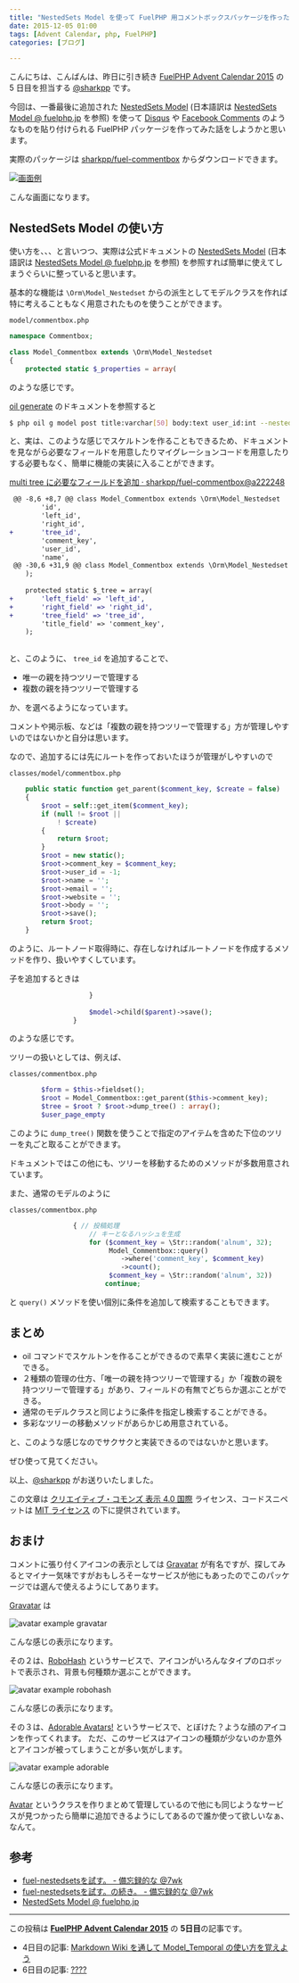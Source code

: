 ```yaml
---
title: "NestedSets Model を使って FuelPHP 用コメントボックスパッケージを作った話"
date: 2015-12-05 01:00
tags: [Advent Calendar, php, FuelPHP]
categories: [ブログ]

---
```


こんにちは、こんばんは、昨日に引き続き [FuelPHP Advent Calendar 2015](http://qiita.com/advent-calendar/2015/fuelphp) の 5 日目を担当する [@sharkpp](https://twitter.com/sharkpp) です。

今回は、一番最後に追加された [NestedSets Model](http://fuelphp.com/docs/packages/orm/model/nestedset.html) (日本語訳は [NestedSets Model @ fuelphp.jp](http://fuelphp.jp/docs/1.8/packages/orm/model/nestedset.html) を参照) を使って [Disqus](https://disqus.com/) や [Facebook Comments](https://developers.facebook.com/docs/plugins/comments) のようなものを貼り付けられる FuelPHP パッケージを作ってみた話をしようかと思います。

実際のパッケージは [sharkpp/fuel-commentbox](https://github.com/sharkpp/fuel-commentbox) からダウンロードできます。

[<img src="{{ thumbnail('/images/2015_1205_fuel_5th_example.png', 512, 512) }}" alt="画面例">](/images/2015_1205_fuel_5th_example.png)

こんな画面になります。

## NestedSets Model の使い方

使い方を、、、と言いつつ、実際は公式ドキュメントの [NestedSets Model](http://fuelphp.com/docs/packages/orm/model/nestedset.html) (日本語訳は [NestedSets Model @ fuelphp.jp](http://fuelphp.jp/docs/1.8/packages/orm/model/nestedset.html) を参照) を参照すれば簡単に使えてしまうぐらいに整っていると思います。

基本的な機能は `\Orm\Model_Nestedset` からの派生としてモデルクラスを作れば特に考えることもなく用意されたものを使うことができます。

`model/commentbox.php`

```php
namespace Commentbox;

class Model_Commentbox extends \Orm\Model_Nestedset
{
	protected static $_properties = array(
```

のような感じです。

[oil generate](http://fuelphp.jp/docs/1.8/packages/oil/generate.html#/model_nestedset) のドキュメントを参照すると

```bash
$ php oil g model post title:varchar[50] body:text user_id:int --nestedset
```

と、実は、このような感じでスケルトンを作ることもできるため、ドキュメントを見ながら必要なフィールドを用意したりマイグレーションコードを用意したりする必要もなく、簡単に機能の実装に入ることができます。

[multi tree に必要なフィールドを追加 · sharkpp/fuel-commentbox@a222248](https://github.com/sharkpp/fuel-commentbox/commit/a2222480c0151b9f9a68f5e1336d2f4b50360343#diff-5d2aaa6da1e3955b9a2582f5894e5d8e)

```diff
 @@ -8,6 +8,7 @@ class Model_Commentbox extends \Orm\Model_Nestedset
 		'id',
 		'left_id',
 		'right_id',
+		'tree_id',
 		'comment_key',
 		'user_id',
 		'name',
 @@ -30,6 +31,9 @@ class Model_Commentbox extends \Orm\Model_Nestedset
 	);
 
 	protected static $_tree = array(
+		'left_field' => 'left_id',
+		'right_field' => 'right_id',
+		'tree_field' => 'tree_id',
 		'title_field' => 'comment_key',
 	);
 
```

と、このように、 `tree_id` を追加することで、

* 唯一の親を持つツリーで管理する
* 複数の親を持つツリーで管理する

か、を選べるようになっています。

コメントや掲示板、などは「複数の親を持つツリーで管理する」方が管理しやすいのではないかと自分は思います。

なので、追加するには先にルートを作っておいたほうが管理がしやすいので

`classes/model/commentbox.php`

```php
	public static function get_parent($comment_key, $create = false)
	{
		$root = self::get_item($comment_key);
		if (null != $root ||
			! $create)
		{
			return $root;
		}
		$root = new static();
		$root->comment_key = $comment_key;
		$root->user_id = -1;
		$root->name = '';
		$root->email = '';
		$root->website = '';
		$root->body = '';
		$root->save();
		return $root;
	}
```

のように、ルートノード取得時に、存在しなければルートノードを作成するメソッドを作り、扱いやすくしています。

子を追加するときは

```php
					}
	
					$model->child($parent)->save();
				}
```

のような感じです。

ツリーの扱いとしては、例えば、

`classes/commentbox.php`

```php
		$form = $this->fieldset();
		$root = Model_Commentbox::get_parent($this->comment_key);
		$tree = $root ? $root->dump_tree() : array();
		$user_page_empty
```

このように `dump_tree()` 関数を使うことで指定のアイテムを含めた下位のツリーを丸ごと取ることができます。

ドキュメントではこの他にも、ツリーを移動するためのメソッドが多数用意されています。

また、通常のモデルのように

`classes/commentbox.php`

```php
				{ // 投稿処理
					// キーとなるハッシュを生成
					for ($comment_key = \Str::random('alnum', 32);
					     Model_Commentbox::query()
					     	->where('comment_key', $comment_key)
					     	->count();
					     $comment_key = \Str::random('alnum', 32))
						continue;
```

と `query()` メソッドを使い個別に条件を追加して検索することもできます。

## まとめ

* oil コマンドでスケルトンを作ることができるので素早く実装に進むことができる。
* ２種類の管理の仕方、「唯一の親を持つツリーで管理する」か「複数の親を持つツリーで管理する」があり、フィールドの有無でどちらか選ぶことができる。
* 通常のモデルクラスと同じように条件を指定し検索することができる。
* 多彩なツリーの移動メソッドがあらかじめ用意されている。

と、このような感じなのでサクサクと実装できるのではないかと思います。

ぜひ使って見てください。

以上、[@sharkpp](https://twitter.com/sharkpp) がお送りいたしました。


この文章は [クリエイティブ・コモンズ 表示 4.0 国際](https://creativecommons.org/licenses/by/4.0/legalcode.ja) ライセンス、コードスニペットは [MIT ライセンス](http://osdn.jp/projects/opensource/wiki/licenses%2FMIT_license) の下に提供されています。

## おまけ

コメントに張り付くアイコンの表示としては [Gravatar](http://ja.gravatar.com/) が有名ですが、探してみるとマイナー気味ですがおもしろそーなサービスが他にもあったのでこのパッケージでは選んで使えるようにしてあります。

[Gravatar](http://ja.gravatar.com/) は

![avatar example gravatar](/images/2015_1205_fuel_5th_avatar_example_gravatar.png)

こんな感じの表示になります。

その２は、[RoboHash](http://robohash.org/) というサービスで、アイコンがいろんなタイプのロボットで表示され、背景も何種類か選ぶことができます。

![avatar example robohash](/images/2015_1205_fuel_5th_avatar_example_robohash.png)

こんな感じの表示になります。

その３は、[Adorable Avatars!](http://avatars.adorable.io/) というサービスで、とぼけた？ような顔のアイコンを作ってくれます。
ただ、このサービスはアイコンの種類が少ないのか意外とアイコンが被ってしまうことが多い気がします。

![avatar example adorable](/images/2015_1205_fuel_5th_avatar_example_adorable.png)

こんな感じの表示になります。

[Avatar](https://github.com/sharkpp/fuel-commentbox/blob/master/classes/util/avatar.php) というクラスを作りまとめて管理しているので他にも同じようなサービスが見つかったら簡単に追加できるようにしてあるので誰か使って欲しいなぁ、なんて。

## 参考

* [fuel-nestedsetsを試す。 - 備忘録的な @7wk](http://fennec.hatenablog.com/entry/2012/12/12/031408)
* [fuel-nestedsetsを試す。の続き。 - 備忘録的な @7wk](http://fennec.hatenablog.com/entry/2012/12/12/231456)
* [NestedSets Model @ fuelphp.jp](http://fuelphp.jp/docs/1.8/packages/orm/model/nestedset.html)

<hr>

この投稿は **[FuelPHP Advent Calendar 2015](http://qiita.com/advent-calendar/2015/fuelphp)** の **5日目**の記事です。

* 4日目の記事: [Markdown Wiki を通して Model_Temporal の使い方を覚えよう](http://www.sharkpp.net/blog/2015/12/04/fuelphp-advent-calender-2015-4th.html)
* 6日目の記事: [????]()
